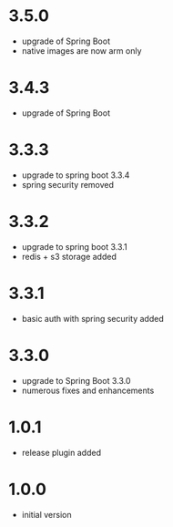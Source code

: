 # 3.5.0
- upgrade of Spring Boot
- native images are now arm only

# 3.4.3
- upgrade of Spring Boot

# 3.3.3
- upgrade to spring boot 3.3.4
- spring security removed

# 3.3.2
- upgrade to spring boot 3.3.1
- redis + s3 storage added

# 3.3.1
- basic auth with spring security added

# 3.3.0
- upgrade to Spring Boot 3.3.0
- numerous fixes and enhancements

# 1.0.1
- release plugin added

# 1.0.0
- initial version